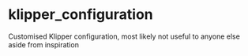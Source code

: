 # klipper_configuration
Customised Klipper configuration, most likely not useful to anyone else aside from inspiration